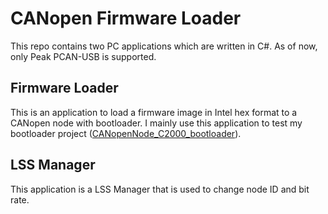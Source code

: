 # CANopen Firmware Loader
This repo contains two PC applications which are written in C#.  As of now, only Peak PCAN-USB is supported.

## Firmware Loader
This is an application to load a firmware image in Intel hex format to a CANopen node with bootloader.  I mainly
use this application to test my bootloader project ([CANopenNode_C2000_bootloader](https://github.com/sicrisembay/CANopenNode_C2000_bootloader)).

## LSS Manager
This application is a LSS Manager that is used to change node ID and bit rate.